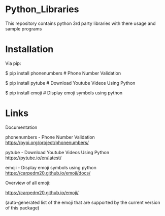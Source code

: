 # Python_Libraries
This repository contains python 3rd party libraries with there usage and sample programs

# Installation
Via pip:

$ pip install phonenumbers # Phone Number Validation

$ pip install pytube # Download Youtube Videos Using Python

$ pip install emoji # Display emoji symbols using python 

# Links
Documentation

phonenumbers - Phone Number Validation
https://pypi.org/project/phonenumbers/

pytube - Download Youtube Videos Using Python
https://pytube.io/en/latest/

emoji - Display emoji symbols using python
https://carpedm20.github.io/emoji/docs/

Overview of all emoji:

https://carpedm20.github.io/emoji/

(auto-generated list of the emoji that are supported by the current version of this package)



